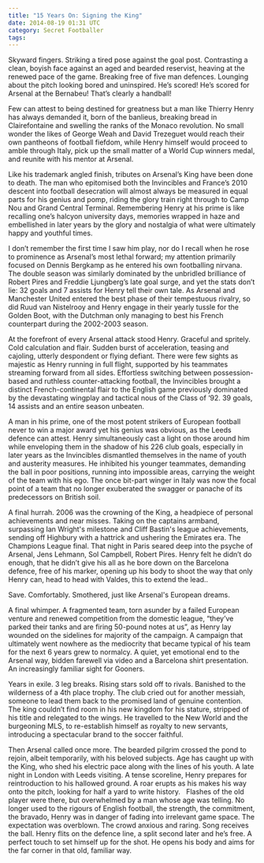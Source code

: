 ```yaml
---
title: "15 Years On: Signing the King"
date: 2014-08-19 01:31 UTC
category: Secret Footballer
tags:
---
```


Skyward fingers. Striking a tired pose against the goal post. Contrasting a clean, boyish face against an aged and bearded reservist, heaving at the renewed pace of the game. Breaking free of five man defences. Lounging about the pitch looking bored and uninspired. He’s scored! He’s scored for Arsenal at the Bernabeu! That’s clearly a handball!

Few can attest to being destined for greatness but a man like Thierry Henry has always demanded it, born of the banlieus, breaking bread in Clairefontaine and swelling the ranks of the Monaco revolution. No small wonder the likes of George Weah and David Trezeguet would reach their own pantheons of football fiefdom, while Henry himself would proceed to amble through Italy, pick up the small matter of a World Cup winners medal, and reunite with his mentor at Arsenal.

Like his trademark angled finish, tributes on Arsenal’s King have been done to death. The man who epitomised both the Invincibles and France’s 2010 descent into football desecration will almost always be measured in equal parts for his genius and pomp, riding the glory train right through to Camp Nou and Grand Central Terminal. Remembering Henry at his prime is like recalling one’s halcyon university days, memories wrapped in haze and embellished in later years by the glory and nostalgia of what were ultimately happy and youthful times.

I don’t remember the first time I saw him play, nor do I recall when he rose to prominence as Arsenal’s most lethal forward; my attention primarily focused on Dennis Bergkamp as he entered his own footballing nirvana. The double season was similarly dominated by the unbridled brilliance of Robert Pires and Freddie Ljungberg’s late goal surge, and yet the stats don’t lie: 32 goals and 7 assists for Henry tell their own tale. As Arsenal and Manchester United entered the best phase of their tempestuous rivalry, so did Ruud van Nistelrooy and Henry engage in their yearly tussle for the Golden Boot, with the Dutchman only managing to best his French counterpart during the 2002-2003 season.

At the forefront of every Arsenal attack stood Henry. Graceful and spritely. Cold calculation and flair. Sudden burst of acceleration, teasing and cajoling, utterly despondent or flying defiant. There were few sights as majestic as Henry running in full flight, supported by his teammates streaming forward from all sides. Effortless switching between possession-based and ruthless counter-attacking football, the Invincibles brought a distinct French-continental flair to the English game previously dominated by the devastating wingplay and tactical nous of the Class of ‘92. 39 goals, 14 assists and an entire season unbeaten.

A man in his prime, one of the most potent strikers of European football never to win a major award yet his genius was obvious, as the Leeds defence can attest. Henry simultaneously cast a light on those around him while enveloping them in the shadow of his 226 club goals, especially in later years as the Invincibles dismantled themselves in the name of youth and austerity measures. He inhibited his younger teammates, demanding the ball in poor positions, running into impossible areas, carrying the weight of the team with his ego. The once bit-part winger in Italy was now the focal point of a team that no longer exuberated the swagger or panache of its predecessors on British soil.

A final hurrah. 2006 was the crowning of the King, a headpiece of personal achievements and near misses. Taking on the captains armband, surpassing Ian Wright's milestone and Cliff Bastin's league achievements, sending off Highbury with a hattrick and ushering the Emirates era. The Champions League final. That night in Paris seared deep into the psyche of Arsenal, Jens Lehmann, Sol Campbell, Robert Pires. Henry felt he didn’t do enough, that he didn’t give his all as he bore down on the Barcelona defence, free of his marker, opening up his body to shoot the way that only Henry can, head to head with Valdes, this to extend the lead..

Save. Comfortably. Smothered, just like Arsenal's European dreams.

A final whimper. A fragmented team, torn asunder by a failed European venture and renewed competition from the domestic league, “they’ve parked their tanks and are firing 50-pound notes at us”, as Henry lay wounded on the sidelines for majority of the campaign. A campaign that ultimately went nowhere as the mediocrity that became typical of his team for the next 6 years grew to normalcy. A quiet, yet emotional end to the Arsenal way, bidden farewell via video and a Barcelona shirt presentation. An increasingly familiar sight for Gooners.

Years in exile. 3 leg breaks. Rising stars sold off to rivals. Banished to the wilderness of a 4th place trophy. The club cried out for another messiah, someone to lead them back to the promised land of genuine contention. The king couldn’t find room in his new kingdom for his stature, stripped of his title and relegated to the wings. He travelled to the New World and the burgeoning MLS, to re-establish himself as royalty to new servants, introducing a spectacular brand to the soccer faithful.

Then Arsenal called once more. The bearded pilgrim crossed the pond to rejoin, albeit temporarily, with his beloved subjects. Age has caught up with the King, who shed his electric pace along with the lines of his youth. A late night in London with Leeds visiting. A tense scoreline, Henry prepares for reintroduction to his hallowed ground. A roar erupts as his makes his way onto the pitch, looking for half a yard to write history.
 
Flashes of the old player were there, but overwhelmed by a man whose age was telling. No longer used to the rigours of English football, the strength, the commitment, the bravado, Henry was in danger of fading into irrelevant game space. The expectation was overblown. The crowd anxious and raring. Song receives the ball. Henry flits on the defence line, a split second later and he’s free. A perfect touch to set himself up for the shot. He opens his body and aims for the far corner in that old, familiar way.
